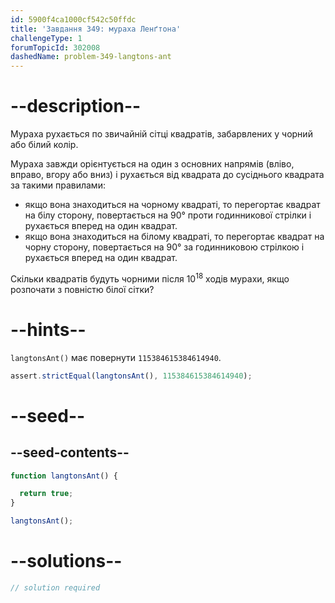 ```yaml
---
id: 5900f4ca1000cf542c50ffdc
title: 'Завдання 349: мураха Ленґтона'
challengeType: 1
forumTopicId: 302008
dashedName: problem-349-langtons-ant
---
```


# --description--

Мураха рухається по звичайній сітці квадратів, забарвлених у чорний або білий колір.

Мураха завжди орієнтується на один з основних напрямів (вліво, вправо, вгору або вниз) і рухається від квадрата до сусіднього квадрата за такими правилами:

- якщо вона знаходиться на чорному квадраті, то перегортає квадрат на білу сторону, повертається на 90° проти годинникової стрілки і рухається вперед на один квадрат.
- якщо вона знаходиться на білому квадраті, то перегортає квадрат на чорну сторону, повертається на 90° за годинниковою стрілкою і рухається вперед на один квадрат.

Скільки квадратів будуть чорними після ${10}^{18}$ ходів мурахи, якщо розпочати з повністю білої сітки?

# --hints--

`langtonsAnt()` має повернути `115384615384614940`.

```js
assert.strictEqual(langtonsAnt(), 115384615384614940);
```

# --seed--

## --seed-contents--

```js
function langtonsAnt() {

  return true;
}

langtonsAnt();
```

# --solutions--

```js
// solution required
```
